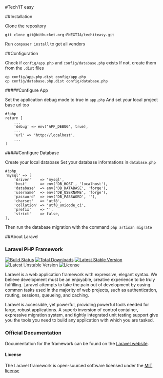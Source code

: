 #Tech'IT easy

##Installation

Clone the repository
```
git clone git@bitbucket.org:PNEXTIA/techiteasy.git
```

Run `composer install` to get all vendors

##Configuration

Check if `config/app.php` and `config/database.php` exists
If not, create them from the `.dist` files
```
cp config/app.php.dist config/app.php
cp config/database.php.dist config/database.php
```

#####Configure App

Set the application debug mode to true in `app.php`
And set your local project base url too
```
#!php
return [
	...
	'debug' => env('APP_DEBUG', true),
	...
	'url' => 'http://localhost',
	...
]
```

#####Configure Database

Create your local database
Set your database informations in `database.php`
```
#!php
'mysql' => [
    'driver'    => 'mysql',
    'host'      => env('DB_HOST', 'localhost'),
    'database'  => env('DB_DATABASE', 'forge'),
    'username'  => env('DB_USERNAME', 'forge'),
    'password'  => env('DB_PASSWORD', ''),
    'charset'   => 'utf8',
    'collation' => 'utf8_unicode_ci',
    'prefix'    => '',
    'strict'    => false,
],
```

Then run the database migration with the command `php artisan migrate`

##About Laravel

### Laravel PHP Framework

[![Build Status](https://travis-ci.org/laravel/framework.svg)](https://travis-ci.org/laravel/framework)
[![Total Downloads](https://poser.pugx.org/laravel/framework/d/total.svg)](https://packagist.org/packages/laravel/framework)
[![Latest Stable Version](https://poser.pugx.org/laravel/framework/v/stable.svg)](https://packagist.org/packages/laravel/framework)
[![Latest Unstable Version](https://poser.pugx.org/laravel/framework/v/unstable.svg)](https://packagist.org/packages/laravel/framework)
[![License](https://poser.pugx.org/laravel/framework/license.svg)](https://packagist.org/packages/laravel/framework)

Laravel is a web application framework with expressive, elegant syntax. We believe development must be an enjoyable, creative experience to be truly fulfilling. Laravel attempts to take the pain out of development by easing common tasks used in the majority of web projects, such as authentication, routing, sessions, queueing, and caching.

Laravel is accessible, yet powerful, providing powerful tools needed for large, robust applications. A superb inversion of control container, expressive migration system, and tightly integrated unit testing support give you the tools you need to build any application with which you are tasked.

### Official Documentation

Documentation for the framework can be found on the [Laravel website](http://laravel.com/docs).

#### License

The Laravel framework is open-sourced software licensed under the [MIT license](http://opensource.org/licenses/MIT)
